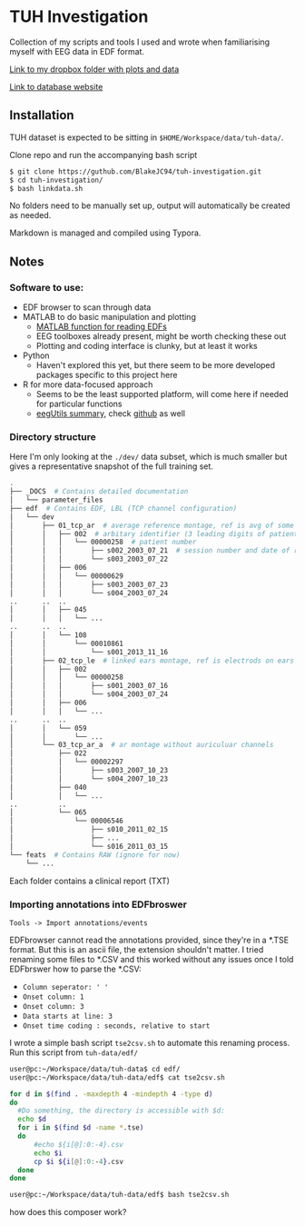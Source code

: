 # TUH Investigation

Collection of my scripts and tools I used and wrote when familiarising myself with EEG data in EDF format.

[Link to my dropbox folder with plots and data](https://www.dropbox.com/sh/c015795exltemlg/AACA4GcQZ2y3XLIIyuBh2GSea?dl=0)

[Link to database website](https://www.isip.piconepress.com/projects/tuh_eeg/html/downloads.shtml)




## Installation

TUH dataset is expected to be sitting in `$HOME/Workspace/data/tuh-data/`.

Clone repo and run the accompanying bash script

```bash
$ git clone https://guthub.com/BlakeJC94/tuh-investigation.git
$ cd tuh-investigation/
$ bash linkdata.sh
```

No folders need to be manually set up, output will automatically be created as needed.

Markdown is managed and compiled using Typora.


## Notes

### Software to use:

* EDF browser to scan through data
* MATLAB to do basic manipulation and plotting
  * [MATLAB function for reading EDFs](https://au.mathworks.com/matlabcentral/fileexchange/31900-edfread?s_tid=mwa_osa_a)
  * EEG toolboxes already present, might be worth checking these out
  * Plotting and coding interface is clunky, but at least it works
* Python
  * Haven't explored this yet, but there seem to be more developed packages specific to this project here
* R for more data-focused approach
  * Seems to be the least supported platform, will come here if needed for particular functions
  * [eegUtils summary](https://www.mattcraddock.com/blog/2017/09/05/eegutils-an-r-package-for-eeg/), check [github](https://github.com/craddm/eegUtils) as well

### Directory structure

Here I'm only looking at the `./dev/` data subset, which is much smaller but gives a representative snapshot of the full training set.

```bash
.
├── _DOCS  # Contains detailed documentation
│   └── parameter_files
├── edf  # Contains EDF, LBL (TCP channel configuration)
│   └── dev
│       ├── 01_tcp_ar  # average reference montage, ref is avg of some electrodes
│       │   ├── 002  # arbitary identifier (3 leading digits of patient id)
│       │   │   └── 00000258  # patient number
│       │   │       ├── s002_2003_07_21  # session number and date of record
│       │   │       └── s003_2003_07_22
│       │   ├── 006
│       │   │   └── 00000629
│       │   │       ├── s003_2003_07_23
│       │   │       └── s004_2003_07_24
..		..	..
│       │   ├── 045
│       │   │   └── ...
..      ..  ..
│       │   └── 108
│       │       └── 00010861
│       │           └── s001_2013_11_16
│       ├── 02_tcp_le  # linked ears montage, ref is electrods on ears
│       │   ├── 002
│       │   │   └── 00000258
│       │   │       ├── s001_2003_07_16
│       │   │       └── s004_2003_07_24
│       │   ├── 006
│       │   │   └── ...
..      ..  ..
│       │   └── 059
│       │       └── ...
│       └── 03_tcp_ar_a  # ar montage without auriculuar channels
│           ├── 022
│           │   └── 00002297
│           │       ├── s003_2007_10_23
│           │       └── s004_2007_10_23
│           ├── 040
│           │   └── ...
..			..
│           └── 065
│               └── 00006546
│                   ├── s010_2011_02_15
│                   ├── ...
│                   └── s016_2011_03_15
└── feats  # Contains RAW (ignore for now)
    └── ...

```

Each folder contains a clinical report (TXT)

### Importing annotations into EDFbroswer

`Tools -> Import annotations/events`

EDFbrowser cannot read the annotations provided, since they're in a *.TSE format. But this is an ascii file, the extension shouldn't matter. I tried renaming some files to *.CSV and this worked without any issues once I told EDFbrswer how to parse the *.CSV:

* `Column seperator: ' '`
* `Onset column: 1`
* `Onset column: 3`
* `Data starts at line: 3`
* `Onset time coding : seconds, relative to start`

I wrote a simple bash script `tse2csv.sh` to automate this renaming process. Run this script from `tuh-data/edf/`

```bash
user@pc:~/Workspace/data/tuh-data$ cd edf/
user@pc:~/Workspace/data/tuh-data/edf$ cat tse2csv.sh

for d in $(find . -maxdepth 4 -mindepth 4 -type d)
do
  #Do something, the directory is accessible with $d:
  echo $d
  for i in $(find $d -name *.tse)
  do
	  #echo ${i[@]:0:-4}.csv
	  echo $i
	  cp $i ${i[@]:0:-4}.csv
  done
done

user@pc:~/Workspace/data/tuh-data/edf$ bash tse2csv.sh
```
how does this composer work?
